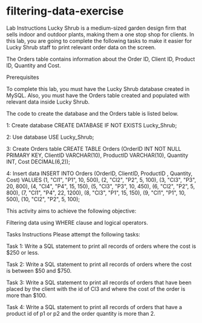 # filtering-data-exercise

Lab Instructions
Lucky Shrub is a medium-sized garden design firm that sells indoor and outdoor plants, making them a one stop shop for clients. In this lab, you are going to complete the following tasks to make it easier for Lucky Shrub staff to print relevant order data on the screen.

The Orders table contains information about the Order ID, Client ID, Product ID, Quantity and Cost.

Prerequisites

To complete this lab, you must have the Lucky Shrub database created in MySQL. Also, you must have the Orders table created and populated with relevant data inside Lucky Shrub.

The code to create the database and the Orders table is listed below.

1: Create database
CREATE DATABASE IF NOT EXISTS Lucky_Shrub;

2: Use database
USE Lucky_Shrub;

3: Create Orders table
CREATE TABLE Orders (OrderID INT NOT NULL PRIMARY KEY, ClientID VARCHAR(10), ProductID VARCHAR(10), Quantity INT, Cost DECIMAL(6,2));

4: Insert data
INSERT INTO Orders (OrderID, ClientID, ProductID , Quantity, Cost) VALUES (1, "Cl1", "P1", 10, 500), (2, "Cl2", "P2", 5, 100), (3, "Cl3", "P3", 20, 800), (4, "Cl4", "P4", 15, 150), (5, "Cl3", "P3", 10, 450), (6, "Cl2", "P2", 5, 800), (7, "Cl1", "P4", 22, 1200), (8, "Cl3", "P1", 15, 150), (9, "Cl1", "P1", 10, 500), (10, "Cl2", "P2", 5, 100);

This activity aims to achieve the following objective:

Filtering data using WHERE clause and logical operators.

Tasks Instructions
Please attempt the following tasks:

Task 1: Write a SQL statement to print all records of orders where the cost is $250 or less.

Task 2: Write a SQL statement to print all records of orders where the cost is between $50 and $750.

Task 3: Write a SQL statement to print all records of orders that have been placed by the client with the id of Cl3 and where the cost of the order is more than $100.

Task 4: Write a SQL statement to print all records of orders that have a product id of p1 or p2 and the order quantity is more than 2.
